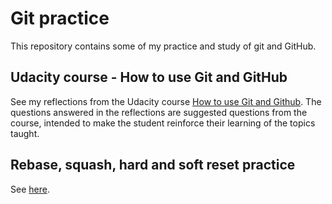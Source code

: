 # Git practice
This repository contains some of my practice and study of git and GitHub.

## Udacity course - How to use Git and GitHub
See my reflections from the Udacity course [How to use Git and Github](https://eu.udacity.com/course/how-to-use-git-and-github--ud775).
The questions answered in the reflections are suggested questions from the course, intended to make the student 
reinforce their learning of the topics taught.

## Rebase, squash, hard and soft reset practice
See [here](/git_practice).
